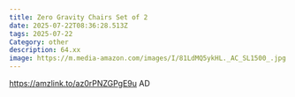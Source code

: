 ```yaml
---
title: Zero Gravity Chairs Set of 2
date: 2025-07-22T08:36:28.513Z
tags: 2025-07-22
Category: other
description: 64.xx
image: https://m.media-amazon.com/images/I/81LdMQ5ykHL._AC_SL1500_.jpg
---
```

https://amzlink.to/az0rPNZGPgE9u
AD